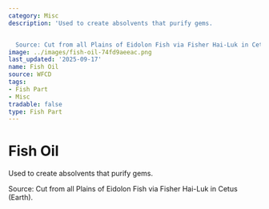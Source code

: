 ```yaml
---
category: Misc
description: 'Used to create absolvents that purify gems.


  Source: Cut from all Plains of Eidolon Fish via Fisher Hai-Luk in Cetus (Earth).'
image: ../images/fish-oil-74fd9aeeac.png
last_updated: '2025-09-17'
name: Fish Oil
source: WFCD
tags:
- Fish Part
- Misc
tradable: false
type: Fish Part
---
```


# Fish Oil

Used to create absolvents that purify gems.

Source: Cut from all Plains of Eidolon Fish via Fisher Hai-Luk in Cetus (Earth).

